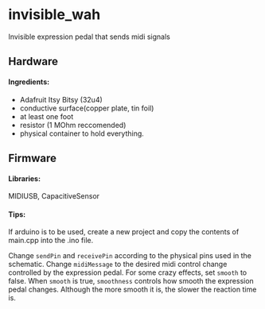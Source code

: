 # invisible_wah
Invisible expression pedal that sends midi signals

## Hardware
#### Ingredients:
* Adafruit Itsy Bitsy (32u4)
* conductive surface(copper plate, tin foil)
* at least one foot
* resistor (1 MOhm reccomended)
* physical container to hold everything.

## Firmware
#### Libraries:
MIDIUSB, CapacitiveSensor

#### Tips:
If arduino is to be used, create a new project and copy the contents of main.cpp into the .ino file.

Change `sendPin` and `receivePin` according to the physical pins used in the schematic.
Change `midiMessage` to the desired midi control change controlled by the expression pedal.
For some crazy effects, set `smooth` to false.
When `smooth` is true, `smoothness` controls how smooth the expression pedal changes. Although the more smooth it is, the slower the reaction time is.
